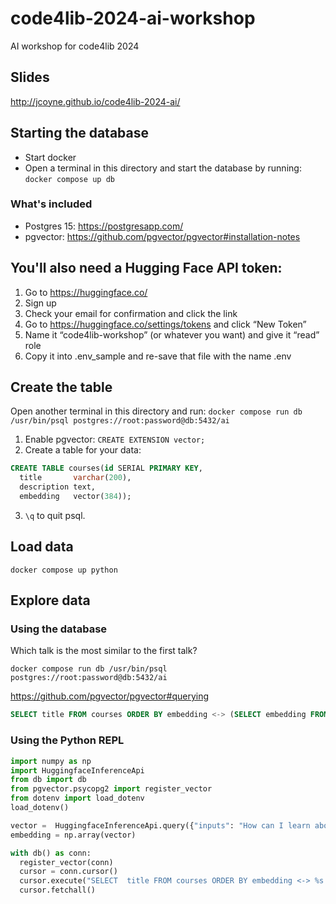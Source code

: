 # code4lib-2024-ai-workshop

AI workshop for code4lib 2024

## Slides

http://jcoyne.github.io/code4lib-2024-ai/

## Starting the database

- Start docker
- Open a terminal in this directory and start the database by running: `docker compose up db`

### What's included

- Postgres 15: https://postgresapp.com/
- pgvector: https://github.com/pgvector/pgvector#installation-notes

## You'll also need a Hugging Face API token:

1. Go to https://huggingface.co/
2. Sign up
3. Check your email for confirmation and click the link
4. Go to https://huggingface.co/settings/tokens and click “New Token”
5. Name it “code4lib-workshop” (or whatever you want) and give it “read” role
6. Copy it into .env_sample and re-save that file with the name .env

## Create the table

Open another terminal in this directory and run: `docker compose run db /usr/bin/psql postgres://root:password@db:5432/ai`

1. Enable pgvector: `CREATE EXTENSION vector;`
2. Create a table for your data:

```sql
CREATE TABLE courses(id SERIAL PRIMARY KEY,
  title       varchar(200),
  description text,
  embedding   vector(384));
```

3. `\q` to quit psql.

## Load data

```
docker compose up python
```

## Explore data

### Using the database

Which talk is the most similar to the first talk?

```
docker compose run db /usr/bin/psql postgres://root:password@db:5432/ai
```

https://github.com/pgvector/pgvector#querying

```sql
SELECT title FROM courses ORDER BY embedding <-> (SELECT embedding FROM courses LIMIT 1) LIMIT 5;
```

### Using the Python REPL

```python
import numpy as np
import HuggingfaceInferenceApi
from db import db
from pgvector.psycopg2 import register_vector
from dotenv import load_dotenv
load_dotenv()

vector =  HuggingfaceInferenceApi.query({"inputs": "How can I learn about AI in libraries?"})
embedding = np.array(vector)

with db() as conn:
  register_vector(conn)
  cursor = conn.cursor()
  cursor.execute("SELECT  title FROM courses ORDER BY embedding <-> %s LIMIT 5", (embedding,))
  cursor.fetchall()

```
